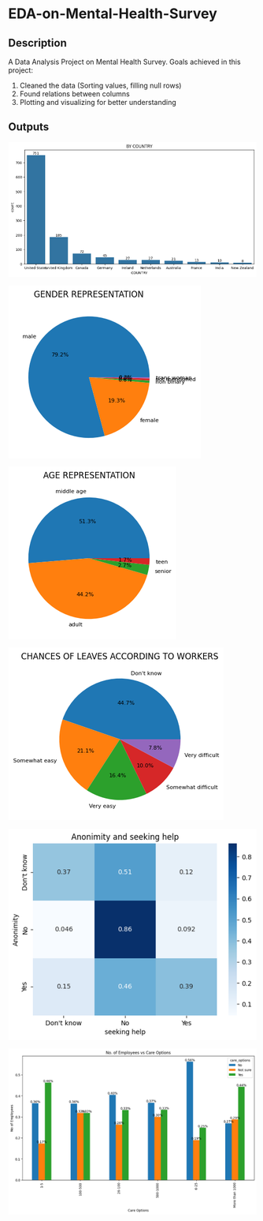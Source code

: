 # EDA-on-Mental-Health-Survey
## Description
A Data Analysis Project on Mental Health Survey. Goals achieved in this project:
1. Cleaned the data (Sorting values, filling null rows)
2. Found relations between columns 
3. Plotting and visualizing for better understanding

## Outputs
![Output-1](output1.png)


![Output-2](output2.png)


![Output-3](output3.png)


![Output-4](output4.png)


![Output-5](output5.png)


![Output-6](output6.png)
